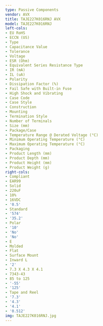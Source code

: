 ```yaml
---
type: Passive Components
vendor: AVX
title: TAJE227K016RNJ AVX
model: TAJE227K016RNJ
left-cols:
- EU RoHS
- ECCN (US)
- Type
- Capacitance Value
- Tolerance
- Voltage
- ESR (Ohm)
- Equivalent Series Resistance Type
- IR (mA)
- IL (uA)
- Polarity
- Dissipation Factor (%)
- Fail Safe with Built-in Fuse
- High Shock and Vibrating
- Case Code
- Case Style
- Construction
- Mounting
- Termination Style
- Number of Terminals
- Size (mm)
- Package/Case
- Temperature Range @ Derated Voltage (°C)
- Minimum Operating Temperature (°C)
- Maximum Operating Temperature (°C)
- Packaging
- Product Length (mm)
- Product Depth (mm)
- Product Height (mm)
- Product Weight (g)
right-cols:
- Compliant
- EAR99
- Solid
- 220uF
- 10%
- 16VDC
- '0.5'
- Standard
- '574'
- '35.2'
- Polar
- '10'
- 'No'
- 'No'
- E
- Molded
- Flat
- Surface Mount
- Inward L
- '2'
- 7.3 X 4.3 X 4.1
- 7343-43
- 85 to 125
- '-55'
- '125'
- Tape and Reel
- '7.3'
- '4.3'
- '4.1'
- '0.512'
img: TAJE227K016RNJ.jpg
---
```

